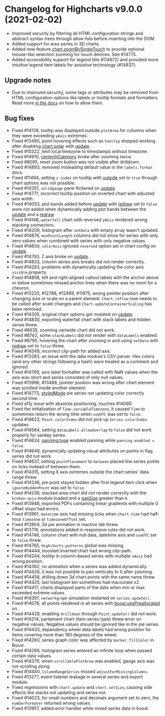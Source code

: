 # Changelog for Highcharts v9.0.0 (2021-02-02)

- Improved security by filtering all HTML configuration strings and abstract syntax trees through allow lists before inserting into the DOM.
- Added support for area series in 3D charts.
- Added new feature [chart.zoomBySingleTouch](https://api.highcharts.com/highcharts/chart.zoomBySingleTouch) to provide optional mouse-like selection zooming for touch devices. See #14775.
- Added accessibility support for legend title #(14872) and provided more intuitive legend item labels for assistive technology (#14837).

## Upgrade notes
- Due to improved security, some tags or attributes may be removed from HTML configuration options like labels or tooltip formats and formatters. Read more [in the docs](https://www.highcharts.com/docs/chart-concepts/labels-and-string-formatting#filtering) on how to allow them.

## Bug fixes
- Fixed #14138, tooltip was displayed outside `plotArea` for columns when they were exceeding `yAxis` extremes.
- Fixed #13490, point hovering effects such as `tooltip` stopped working after disabling [chart.polar](https://api.highcharts.com/highcharts/chart.polar) with [update](https://api.highcharts.com/highcharts/plotOptions.series.point.events.update).
- Fixed #10322, limit local timezone to timestamps without timezone.
- Fixed #14910, [centerInCategory](https://api.highcharts.com/highcharts/plotOptions.column.centerInCategory) broke after zooming twice.
- Fixed #8095, reset zoom button was not visible after drilldown.
- Fixed #14893, removed misleading default value in the `labels.format` docs.
- Fixed #11494, setting `z-index` on tooltip with [outside](https://api.highcharts.com/highcharts/tooltip.outside) set to `true` through chart options was not possible.
- Fixed #14351, `solidgauge` pane flickered on [update](https://api.highcharts.com/highcharts/plotOptions.series.point.events.update).
- Fixed #14771, incorrect tooltip position on inverted chart with adjusted axis width.
- Fixed #14053, plot bands added before [update](https://api.highcharts.com/highcharts/plotOptions.series.point.events.update) with [redraw](https://api.highcharts.com/highcharts/chart.events.redraw) set to `false` were not added when dynamically adding plot bands between the [update](https://api.highcharts.com/highcharts/plotOptions.series.point.events.update) and a [redraw](https://api.highcharts.com/highcharts/chart.events.redraw).
- Fixed #14148, `waterfall` chart with reversed `yAxis` rendered wrong stacking connectors.
- Fixed #14209, histogram after `setData` with empty array wasn't updated.
- Fixed #14876, `minPointLength` columns did not show for series with only zero values when combined with series with only negative values.
- Fixed #14834, `colorAxis` ignored `reversed` option set in chart config on [update](https://api.highcharts.com/highcharts/plotOptions.series.point.events.update).
- Fixed #14793, Z axis broke on [update](https://api.highcharts.com/highcharts/plotOptions.series.point.events.update).
- Fixed #14833, column series axis breaks did not render correctly.
- Fixed #14283, problems with dynamically updating the color axis `visible` property.
- Fixed #14858, left and right-aligned callout labels with the anchor above or below sometimes missed anchor lines when there was no room for a chevron.
- Fixed #13220, #12788, #12489, #11975, wrong pointer position after changing size or scale on a parent element. `Chart.reflow` now needs to be called after scale changes and `Chart.updateContainerScaling` has been removed.
- Fixed #14305, original chart options got mutated on [update](https://api.highcharts.com/highcharts/plotOptions.series.point.events.update).
- Fixed #14830, exporting waterfall chart with stack labels and hidden series threw.
- Fixed #8635, zooming variwide chart did not work.
- Fixed #8742, some `stackLabels` did not render with `dataLabels` enabled.
- Fixed #8795, hovering the chart after zooming in and using `setData` with [redraw](https://api.highcharts.com/highcharts/chart.events.redraw) set to `false` threw.
- Fixed #14549, incorrect clip-path for added axis.
- Fixed #13283, an issue with the data module's CSV parser. Hex colors (and any other strings following a hash) were treated as a comment and ignored.
- Fixed #14769, axis label formatter was called with NaN values when the axis was short and series consisted of only null values.
- Fixed #13996, #13488, pointer position was wrong after chart element was scrolled inside another element.
- Fixed #14773, [styledMode](https://api.highcharts.com/highcharts/chart.styledMode) pie series not updating color correctly second time.
- Fixed a11y issue with absolute positioning, touches #14090.
- Fixed the initialization of `Time.variableTimezone`, it caused `Time` to sometimes return the wrong time when `useUTC` was set to `false`.
- Fixed #14623, `Point.colorIndex` did not pick up `Series.colorIndex` updates.
- Fixed #14584, setting `dataLabels.allowOverlap` to `false` did not work properly for sankey series.
- Fixed #14624, [panning.type](https://api.highcharts.com/highcharts/chart.panning.type) enabled panning while `panning.enabled = false`.
- Fixed #14649, dynamically updating visual attributes on points in flag series did not work.
- Fixed #14637, setting `pointPlacement` to `between` placed line series points on ticks instead of between them.
- Fixed #14315, setting X axis extremes outside the chart series' data range threw.
- Fixed #14246, pie point stayed hidden after first legend item click when `ignoreHiddenPoint` was set to `false`.
- Fixed #14236, stacked area chart did not render correctly with the `broken-axis` module loaded and a [gapSize](https://api.highcharts.com/highcharts/plotOptions.series.gapSize) greater than `0`.
- Fixed #13948, exported PDFs containing linear gradients with multiple 0 offset stops had errors.
- Fixed #13961, `datetime` axis had missing ticks when `Chart.time` had half-hour `timezone` or `timezoneOffset` set.
- Fixed #13804, 3d pie animation in inactive tab threw.
- Fixed #13716, annotations added in responsive rules did not work.
- Fixed #14746, column chart with null data, datetime axis and `useUTC` set to `false` threw.
- Fixed #14765, `Highcharts.patterns` global was missing.
- Fixed #14444, boosted inverted chart had wrong clip-path.
- Fixed #14244, tooltip in column-based series with multiple `xAxis` had wrong position.
- Fixed #14362, no animation when a series was added dynamically.
- Fixed #14426, it was not possible to pan vertically to 0 after zooming.
- Fixed #14458, drilling down 3d chart points with the same name threw.
- Fixed #14425, last histogram bin sometimes had inaccurate x2.
- Fixed #14417, charts displayed parts of the data when min or max exceeded extreme values.
- Fixed #14397, `networkgraph` simulation restarted on `series.update()`.
- Fixed #14078, all points rendered in all series with [boost.usePreallocated](https://api.highcharts.com/highcharts/boost.usePreallocated) on.
- Fixed #14428, enabling `drilldown` through `Point.update()` did not work.
- Fixed #14214, parliament chart (item series type) threw error on negative values. Negative values should be ignored like in the pie series.
- Fixed #14433, dependency wheel data labels had wrong position for items covering more than 180 degrees of the wheel.
- Fixed #14260, series graph color was affected by `marker.fillColor` in Boost.
- Fixed #14289, histogram series entered an infinite loop when passed certain data values.
- Fixed #14379, when `scrollablePlotArea` was enabled, gauge axis was not scrolling along.
- Fixed #14440, `ColumnRangeSeries` missed `adjustForMissingColumns`.
- Fixed #13277, event listener leakage in several series and export module.
- Fixed regressions with `chart.update` and `chart.setSize`, causing side effects like stacks not updating and series not.
- Fixed #14023, for small numbers and decimals argument set to zero, the `numberFormater` returned wrong values.
- Fixed #13957, added error handler while mixed series data in boost.

